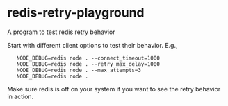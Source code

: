 # redis-retry-playground
A program to test redis retry behavior

Start with different client options to test their behavior. E.g.,
```
   NODE_DEBUG=redis node . --connect_timeout=1000
   NODE_DEBUG=redis node . --retry_max_delay=1000
   NODE_DEBUG=redis node . --max_attempts=3
   NODE_DEBUG=redis node .
 ```
 Make sure redis is off on your system if you want to see the retry behavior in action.
